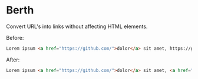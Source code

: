 # Berth
Convert URL's into links without affecting HTML elements.

Before:

```html
Lorem ipsum <a href="https://github.com/">dolor</a> sit amet, https://github.com/DiegoLopesLima/berth consectetur adipisicing elit. Reprehenderit, tempore?
```

After:

```html
Lorem ipsum <a href="https://github.com/">dolor</a> sit amet, <a href="https://github.com/DiegoLopesLima/berth" target="_blank">https://github.com/DiegoLopesLima/berth</a> consectetur adipisicing elit. Reprehenderit, tempore?
```
